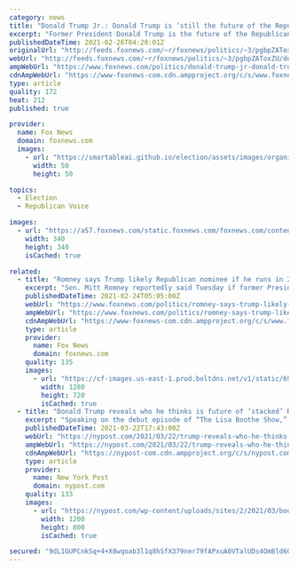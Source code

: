 ```yaml
---
category: news
title: "Donald Trump Jr.: Donald Trump is ‘still the future of the Republican Party’"
excerpt: "Former President Donald Trump is the future of the Republican Party, his eldest son Donald Trump Jr. argued on Thursday."
publishedDateTime: 2021-02-26T04:20:01Z
originalUrl: "http://feeds.foxnews.com/~r/foxnews/politics/~3/pgbpZAToxZU/donald-trump-jr-donald-trump-is-still-the-future-of-the-republican-party"
webUrl: "http://feeds.foxnews.com/~r/foxnews/politics/~3/pgbpZAToxZU/donald-trump-jr-donald-trump-is-still-the-future-of-the-republican-party"
ampWebUrl: "https://www.foxnews.com/politics/donald-trump-jr-donald-trump-is-still-the-future-of-the-republican-party.amp"
cdnAmpWebUrl: "https://www-foxnews-com.cdn.ampproject.org/c/s/www.foxnews.com/politics/donald-trump-jr-donald-trump-is-still-the-future-of-the-republican-party.amp"
type: article
quality: 172
heat: 212
published: true

provider:
  name: Fox News
  domain: foxnews.com
  images:
    - url: "https://smartableai.github.io/election/assets/images/organizations/foxnews.com-50x50.jpg"
      width: 50
      height: 50

topics:
  - Election
  - Republican Voice

images:
  - url: "https://a57.foxnews.com/static.foxnews.com/foxnews.com/content/uploads/2020/10/340/340/image-5.png?ve=1&tl=1"
    width: 340
    height: 340
    isCached: true

related:
  - title: "Romney says Trump likely Republican nominee if he runs in 2024"
    excerpt: "Sen. Mitt Romney reportedly said Tuesday if former President Trump were to run again he would likely win the Republican nomination for president."
    publishedDateTime: 2021-02-24T05:05:00Z
    webUrl: "https://www.foxnews.com/politics/romney-says-trump-likely-republican-nominee-if-he-runs-in-2024"
    ampWebUrl: "https://www.foxnews.com/politics/romney-says-trump-likely-republican-nominee-if-he-runs-in-2024.amp"
    cdnAmpWebUrl: "https://www-foxnews-com.cdn.ampproject.org/c/s/www.foxnews.com/politics/romney-says-trump-likely-republican-nominee-if-he-runs-in-2024.amp"
    type: article
    provider:
      name: Fox News
      domain: foxnews.com
    quality: 135
    images:
      - url: "https://cf-images.us-east-1.prod.boltdns.net/v1/static/694940094001/719aef80-9299-4f19-8167-e35b9b675e7b/b035c72e-7866-4a53-b1aa-5f42e54dda76/1280x720/match/image.jpg"
        width: 1280
        height: 720
        isCached: true
  - title: "Donald Trump reveals who he thinks is future of ‘stacked’ Republican Party"
    excerpt: "Speaking on the debut episode of “The Lisa Boothe Show,” the 45th commander-in-chief made the remarks after being asked who he believed were the ones to watch in the next era of the"
    publishedDateTime: 2021-03-22T17:43:00Z
    webUrl: "https://nypost.com/2021/03/22/trump-reveals-who-he-thinks-is-future-of-the-republican-party/"
    ampWebUrl: "https://nypost.com/2021/03/22/trump-reveals-who-he-thinks-is-future-of-the-republican-party/amp/"
    cdnAmpWebUrl: "https://nypost-com.cdn.ampproject.org/c/s/nypost.com/2021/03/22/trump-reveals-who-he-thinks-is-future-of-the-republican-party/amp/"
    type: article
    provider:
      name: New York Post
      domain: nypost.com
    quality: 133
    images:
      - url: "https://nypost.com/wp-content/uploads/sites/2/2021/03/boothe-trump-01.jpg?quality=90&strip=all&w=1200"
        width: 1200
        height: 800
        isCached: true

secured: "9dL1GUPCnkSq+4+X8wqoab3l1q8hSfX379ner79fAPxuA0VTalUDs4OmBld6GZBnP+d746Gr6svkzrEIZcQyj1waf/N8p7G7GzGjC+OsQ9EEl9/ZExyvOqeW3WdNLC+g+pZiQmnpwdCU3MtDrg3UZbzlYI+kQXn+LALu0BPtk3aKcWOMr181yQDihUDRNCbYZaDqXYaiGgme7BoSO9Gb63gR2pCe99EvrLXp96Z+FXDUO7rNuUM35Y4y9PcJq95jkxgyudCzocy8O6IvQBAf3gJ/FfyquoSG4E6DS4JxSDMYCJCKo9cgvrUsRgHnTDGZ0UnxDVvQjntchgrBR2pUXyroFvknTt8WKLpsUbxFwyw=;gtnx6CHJaUhYOYEYFhmG5Q=="
---
```


